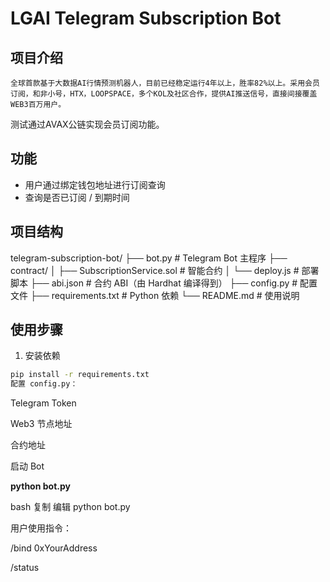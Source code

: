 # LGAI Telegram Subscription Bot


## 项目介绍

    全球首款基于大数据AI行情预测机器人，目前已经稳定运行4年以上，胜率82%以上。采用会员订阅，和非小号，HTX，LOOPSPACE，多个KOL及社区合作，提供AI推送信号，直接间接覆盖WEB3百万用户。
测试通过AVAX公链实现会员订阅功能。
## 功能

- 用户通过绑定钱包地址进行订阅查询
- 查询是否已订阅 / 到期时间
  
## 项目结构
telegram-subscription-bot/
├── bot.py                  # Telegram Bot 主程序
├── contract/
│   ├── SubscriptionService.sol  # 智能合约
│   └── deploy.js               # 部署脚本
├── abi.json               # 合约 ABI（由 Hardhat 编译得到）
├── config.py              # 配置文件
├── requirements.txt       # Python 依赖
└── README.md              # 使用说明


## 使用步骤

1. 安装依赖
  
  ```bash
  pip install -r requirements.txt
  配置 config.py：
  ```
  

Telegram Token

Web3 节点地址

合约地址

启动 Bot

**python bot.py**

bash
复制
编辑
python bot.py

用户使用指令：

/bind 0xYourAddress

/status
